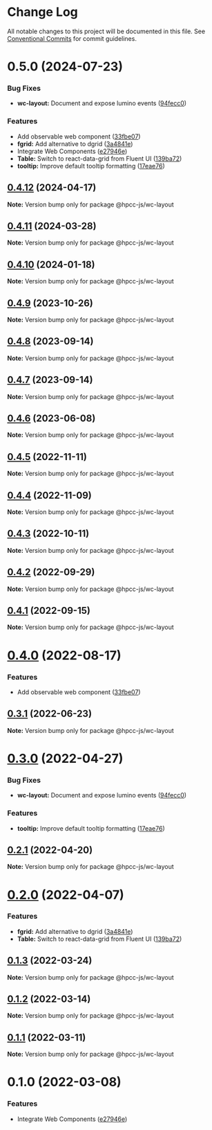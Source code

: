 # Change Log

All notable changes to this project will be documented in this file.
See [Conventional Commits](https://conventionalcommits.org) for commit guidelines.

# 0.5.0 (2024-07-23)


### Bug Fixes

* **wc-layout:**  Document and expose lumino events ([94fecc0](https://github.com/hpcc-systems/Visualization/commit/94fecc02deebd20fc3caf15707a3fae5b2461822))


### Features

*  Add observable web component ([33fbe07](https://github.com/hpcc-systems/Visualization/commit/33fbe07eb8a5deeabd98467b1bce1fcda0d2dbab))
* **fgrid:**  Add alternative to dgrid ([3a4841e](https://github.com/hpcc-systems/Visualization/commit/3a4841e7c6f898e0ff8bf0bfa55480c6ee5760d2))
* Integrate Web Components ([e27946e](https://github.com/hpcc-systems/Visualization/commit/e27946e437a164e0e07a80a415f8513226a693be))
* **Table:**  Switch to react-data-grid from Fluent UI ([139ba72](https://github.com/hpcc-systems/Visualization/commit/139ba721ca55a0012de820df714636dba4017d7e))
* **tooltip:** Improve default tooltip formatting ([17eae76](https://github.com/hpcc-systems/Visualization/commit/17eae76a459421fc568e920948195c8d3e42cea1))





## [0.4.12](https://github.com/hpcc-systems/Visualization/compare/@hpcc-js/wc-layout@0.4.11...@hpcc-js/wc-layout@0.4.12) (2024-04-17)

**Note:** Version bump only for package @hpcc-js/wc-layout





## [0.4.11](https://github.com/hpcc-systems/Visualization/compare/@hpcc-js/wc-layout@0.4.10...@hpcc-js/wc-layout@0.4.11) (2024-03-28)

**Note:** Version bump only for package @hpcc-js/wc-layout





## [0.4.10](https://github.com/hpcc-systems/Visualization/compare/@hpcc-js/wc-layout@0.4.9...@hpcc-js/wc-layout@0.4.10) (2024-01-18)

**Note:** Version bump only for package @hpcc-js/wc-layout






## [0.4.9](https://github.com/hpcc-systems/Visualization/compare/@hpcc-js/wc-layout@0.4.8...@hpcc-js/wc-layout@0.4.9) (2023-10-26)

**Note:** Version bump only for package @hpcc-js/wc-layout





## [0.4.8](https://github.com/hpcc-systems/Visualization/compare/@hpcc-js/wc-layout@0.4.7...@hpcc-js/wc-layout@0.4.8) (2023-09-14)

**Note:** Version bump only for package @hpcc-js/wc-layout





## [0.4.7](https://github.com/hpcc-systems/Visualization/compare/@hpcc-js/wc-layout@0.4.6...@hpcc-js/wc-layout@0.4.7) (2023-09-14)

**Note:** Version bump only for package @hpcc-js/wc-layout





## [0.4.6](https://github.com/hpcc-systems/Visualization/compare/@hpcc-js/wc-layout@0.4.5...@hpcc-js/wc-layout@0.4.6) (2023-06-08)

**Note:** Version bump only for package @hpcc-js/wc-layout





## [0.4.5](https://github.com/hpcc-systems/Visualization/compare/@hpcc-js/wc-layout@0.4.4...@hpcc-js/wc-layout@0.4.5) (2022-11-11)

**Note:** Version bump only for package @hpcc-js/wc-layout






## [0.4.4](https://github.com/hpcc-systems/Visualization/compare/@hpcc-js/wc-layout@0.4.3...@hpcc-js/wc-layout@0.4.4) (2022-11-09)

**Note:** Version bump only for package @hpcc-js/wc-layout






## [0.4.3](https://github.com/hpcc-systems/Visualization/compare/@hpcc-js/wc-layout@0.4.2...@hpcc-js/wc-layout@0.4.3) (2022-10-11)

**Note:** Version bump only for package @hpcc-js/wc-layout





## [0.4.2](https://github.com/hpcc-systems/Visualization/compare/@hpcc-js/wc-layout@0.4.1...@hpcc-js/wc-layout@0.4.2) (2022-09-29)

**Note:** Version bump only for package @hpcc-js/wc-layout





## [0.4.1](https://github.com/hpcc-systems/Visualization/compare/@hpcc-js/wc-layout@0.4.0...@hpcc-js/wc-layout@0.4.1) (2022-09-15)

**Note:** Version bump only for package @hpcc-js/wc-layout





# [0.4.0](https://github.com/hpcc-systems/Visualization/compare/@hpcc-js/wc-layout@0.3.1...@hpcc-js/wc-layout@0.4.0) (2022-08-17)


### Features

*  Add observable web component ([33fbe07](https://github.com/hpcc-systems/Visualization/commit/33fbe07eb8a5deeabd98467b1bce1fcda0d2dbab))





## [0.3.1](https://github.com/hpcc-systems/Visualization/compare/@hpcc-js/wc-layout@0.3.0...@hpcc-js/wc-layout@0.3.1) (2022-06-23)

**Note:** Version bump only for package @hpcc-js/wc-layout





# [0.3.0](https://github.com/hpcc-systems/Visualization/compare/@hpcc-js/wc-layout@0.2.1...@hpcc-js/wc-layout@0.3.0) (2022-04-27)


### Bug Fixes

* **wc-layout:**  Document and expose lumino events ([94fecc0](https://github.com/hpcc-systems/Visualization/commit/94fecc02deebd20fc3caf15707a3fae5b2461822))


### Features

* **tooltip:** Improve default tooltip formatting ([17eae76](https://github.com/hpcc-systems/Visualization/commit/17eae76a459421fc568e920948195c8d3e42cea1))





## [0.2.1](https://github.com/hpcc-systems/Visualization/compare/@hpcc-js/wc-layout@0.2.0...@hpcc-js/wc-layout@0.2.1) (2022-04-20)

**Note:** Version bump only for package @hpcc-js/wc-layout





# [0.2.0](https://github.com/hpcc-systems/Visualization/compare/@hpcc-js/wc-layout@0.1.3...@hpcc-js/wc-layout@0.2.0) (2022-04-07)


### Features

* **fgrid:**  Add alternative to dgrid ([3a4841e](https://github.com/hpcc-systems/Visualization/commit/3a4841e7c6f898e0ff8bf0bfa55480c6ee5760d2))
* **Table:**  Switch to react-data-grid from Fluent UI ([139ba72](https://github.com/hpcc-systems/Visualization/commit/139ba721ca55a0012de820df714636dba4017d7e))





## [0.1.3](https://github.com/hpcc-systems/Visualization/compare/@hpcc-js/wc-layout@0.1.2...@hpcc-js/wc-layout@0.1.3) (2022-03-24)

**Note:** Version bump only for package @hpcc-js/wc-layout





## [0.1.2](https://github.com/hpcc-systems/Visualization/compare/@hpcc-js/wc-layout@0.1.1...@hpcc-js/wc-layout@0.1.2) (2022-03-14)

**Note:** Version bump only for package @hpcc-js/wc-layout





## [0.1.1](https://github.com/hpcc-systems/Visualization/compare/@hpcc-js/wc-layout@0.1.0...@hpcc-js/wc-layout@0.1.1) (2022-03-11)

**Note:** Version bump only for package @hpcc-js/wc-layout





# 0.1.0 (2022-03-08)


### Features

* Integrate Web Components ([e27946e](https://github.com/hpcc-systems/Visualization/commit/e27946e437a164e0e07a80a415f8513226a693be))
